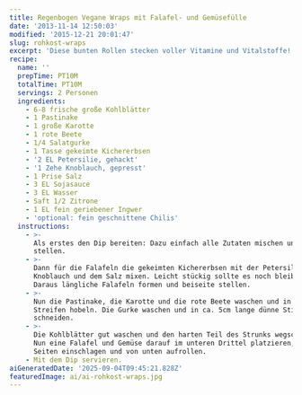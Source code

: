 ```yaml
---
title: Regenbogen Vegane Wraps mit Falafel- und Gemüsefülle
date: '2013-11-14 12:50:03'
modified: '2015-12-21 20:01:47'
slug: rohkost-wraps
excerpt: 'Diese bunten Rollen stecken voller Vitamine und Vitalstoffe! Rohkost eben! '
recipe:
  name: ''
  prepTime: PT10M
  totalTime: PT10M
  servings: 2 Personen
  ingredients:
    - 6-8 frische große Kohlblätter
    - 1 Pastinake
    - 1 große Karotte
    - 1 rote Beete
    - 1/4 Salatgurke
    - 1 Tasse gekeimte Kichererbsen
    - '2 EL Petersilie, gehackt'
    - '1 Zehe Knoblauch, gepresst'
    - 1 Prise Salz
    - 3 EL Sojasauce
    - 3 EL Wasser
    - Saft 1/2 Zitrone
    - 1 EL fein geriebener Ingwer
    - 'optional: fein geschnittene Chilis'
  instructions:
    - >-
      Als erstes den Dip bereiten: Dazu einfach alle Zutaten mischen und kühl
      stellen.
    - >-
      Dann für die Falafeln die gekeimten Kichererbsen mit der Petersilie, dem
      Knoblauch und dem Salz mixen. Leicht stückig sollte es noch bleiben.
      Daraus längliche Falafeln formen und beiseite stellen.
    - >-
      Nun die Pastinake, die Karotte und die rote Beete waschen und in Julienne
      Streifen hobeln. Die Gurke waschen und in ca. 5cm lange dünne Sticks
      schneiden.
    - >-
      Die Kohlblätter gut waschen und den harten Teil des Strunks wegschneiden.
      Nun eine Falafel und Gemüse darauf im unteren Drittel platzieren, die
      Seiten einschlagen und von unten aufrollen.
    - Mit dem Dip servieren.
aiGeneratedDate: '2025-09-04T09:45:21.828Z'
featuredImage: ai/ai-rohkost-wraps.jpg
---
```


[<!-- Image removed (no copyright): rohkost-wraps1.jpg -->](https://www.veganblatt.com/i/rohkost-wraps1.jpg)
